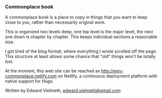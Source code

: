 ### Commonplace book

A commonplace book is a place to copy in things
that you want to keep close to you, rather than
necessarily original work. 

This is organized
two levels deep, one top level is the 
major level, the next one down is chapter
by chapter. This keeps individual sections
a reasonable size.

I got tired of the blog format, where
everything I wrote scrolled off the page.
This structure at least allows some 
chance that "old" things won't be totally lost.

At the moment, this web site can be reached
as http://emv-commonplace.netlify.com on Netlify,
a continuous deployment platform with native support
for Hugo.

Written by Edward Vielmetti,
edward.vielmetti@gmail.com 
